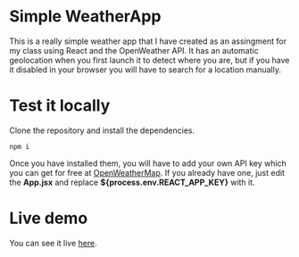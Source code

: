 # Simple WeatherApp

This is a really simple weather app that I have created as an assingment for my class using React and the OpenWeather API. It has an automatic geolocation when you first launch it to detect where you are, but if you have it disabled in your browser you will have to search for a location manually. 


# Test it locally

Clone the repository and install the dependencies.

```npm i```

Once you have installed them, you will have to add your own API key which you can get for free at [OpenWeatherMap](https://openweathermap.org/). If you already have one, just edit the **App.jsx** and replace **${process.env.REACT_APP_KEY}** with it.


# Live demo

You can see it live [here](https://daniel-ulises.github.io/weather-app). 
